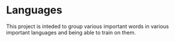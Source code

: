 # Languages

This project is inteded to group various important words in various important languages and being able to train on them.
